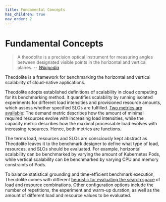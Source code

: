 ```yaml
---
title: Fundamental Concepts
has_children: true
nav_order: 2
---
```


# Fundamental Concepts

> A theodolite is a precision optical instrument for measuring angles between designated visible points in the horizontal and vertical planes.  -- <cite>[Wikipedia](https://en.wikipedia.org/wiki/Theodolite)</cite>

Theodolite is a framework for benchmarking the horizontal and vertical scalability of cloud-native applications.

Theodolite adopts established definitions of scalability in cloud computing for its benchmarking method. It quantifies
scalability by running isolated experiments for different load intensities and provisioned resource amounts, which assess whether specified SLOs are fulfilled. [Two metrics are available](metrics): The demand metric describes how the amount of minimal required resources evolve with increasing load intensities, while the capacity metric describes how the maximal processable load evolves with increasing resources. Hence, both metrics are functions. <!--Example?-->

The terms load, resources and SLOs are consciously kept abstract as Theodolite leaves it to the benchmark designer to define what type of load, resources, and SLOs should be evaluated. For example, horizontal scalability can be benchmarked by varying the amount of Kubernetes Pods, while vertical scalability can be benchmarked by varying CPU and memory constraints of Pods.

To balance statistical grounding and time-efficient benchmark execution, Theodolite comes with different [heuristic for
evaluating the search space](search-strategies) of load and resource combinations. Other configuration options include the number of repetitions, the experiment and warm-up duration, as well as the amount of different load and resource values to be evaluated.